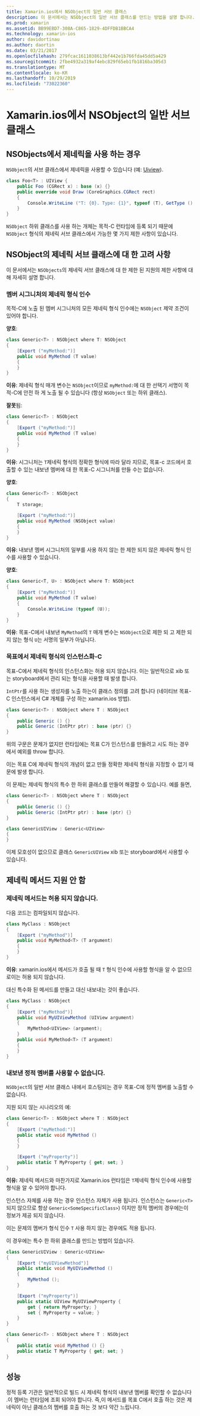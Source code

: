 ```yaml
---
title: Xamarin.ios에서 NSObject의 일반 서브 클래스
description: 이 문서에서는 NSObject의 일반 서브 클래스를 만드는 방법을 설명 합니다. 이를 통해 수행할 수 있는 작업과 수행할 수 없는 작업을 검사 하 고, 정적 등록자에 대해 설명 하 고, 성능을 확인 합니다.
ms.prod: xamarin
ms.assetid: BB99EBD7-308A-C865-1829-4DFFDB1BBCA4
ms.technology: xamarin-ios
author: davidortinau
ms.author: daortin
ms.date: 03/21/2017
ms.openlocfilehash: 279fcac1611038613bf442e1b766fda45dd5a429
ms.sourcegitcommit: 2fbe4932a319af4ebc829f65eb1fb1816ba305d3
ms.translationtype: MT
ms.contentlocale: ko-KR
ms.lasthandoff: 10/29/2019
ms.locfileid: "73022360"
---
```

# <a name="generic-subclasses-of-nsobject-in-xamarinios"></a>Xamarin.ios에서 NSObject의 일반 서브 클래스

## <a name="using-generics-with-nsobjects"></a>NSObjects에서 제네릭을 사용 하는 경우

`NSObject`의 서브 클래스에서 제네릭을 사용할 수 있습니다 (예: [Uiview](xref:UIKit.UIView)).

```csharp
class Foo<T> : UIView {
    public Foo (CGRect x) : base (x) {}
    public override void Draw (CoreGraphics.CGRect rect)
    {
        Console.WriteLine ("T: {0}. Type: {1}", typeof (T), GetType ().Name);
    }
}
```

`NSObject` 하위 클래스를 사용 하는 개체는 목적-C 런타임에 등록 되기 때문에 `NSObject` 형식의 제네릭 서브 클래스에서 가능한 몇 가지 제한 사항이 있습니다.

## <a name="considerations-for-generic-subclasses-of-nsobject"></a>NSObject의 제네릭 서브 클래스에 대 한 고려 사항

이 문서에서는 `NSObjects`의 제네릭 서브 클래스에 대 한 제한 된 지원의 제한 사항에 대해 자세히 설명 합니다.

### <a name="generic-type-arguments-in-member-signatures"></a>멤버 시그니처의 제네릭 형식 인수

목적-C에 노출 된 멤버 시그니처의 모든 제네릭 형식 인수에는 `NSObject` 제약 조건이 있어야 합니다.

**양호**:

```csharp
class Generic<T> : NSObject where T: NSObject
{
    [Export ("myMethod:")]
    public void MyMethod (T value)
    {
    }
}
```

**이유**: 제네릭 형식 매개 변수는 `NSObject`이므로 `myMethod:`에 대 한 선택기 서명이 목적-C에 안전 하 게 노출 될 수 있습니다 (항상 `NSObject` 또는 하위 클래스).

**잘못**됨:

```csharp
class Generic<T> : NSObject
{
    [Export ("myMethod:")]
    public void MyMethod (T value)
    {
    }
}
```

**이유**: 시그니처는 `T`제네릭 형식의 정확한 형식에 따라 달라 지므로, 목표-c 코드에서 호출할 수 있는 내보낸 멤버에 대 한 목표-C 시그니처를 만들 수는 없습니다.

**양호**:

```csharp
class Generic<T> : NSObject
{
    T storage;

    [Export ("myMethod:")]
    public void MyMethod (NSObject value)
    {
    }
}
```

**이유**: 내보낸 멤버 시그니처의 일부를 사용 하지 않는 한 제한 되지 않은 제네릭 형식 인수를 사용할 수 있습니다.

**양호**:

```csharp
class Generic<T, U> : NSObject where T: NSObject
{
    [Export ("myMethod:")]
    public void MyMethod (T value)
    {
        Console.WriteLine (typeof (U));
    }
}
```

**이유**: 목표-C에서 내보낸 `MyMethod`의 `T` 매개 변수는 `NSObject`으로 제한 되 고 제한 되지 않는 형식 `U`는 서명의 일부가 아닙니다.

### <a name="instantiations-of-generic-types-from-objective-c"></a>목표에서 제네릭 형식의 인스턴스화-C

목표-C에서 제네릭 형식의 인스턴스화는 허용 되지 않습니다. 이는 일반적으로 xib 또는 storyboard에서 관리 되는 형식을 사용할 때 발생 합니다.

`IntPtr`를 사용 하는 생성자를 노출 하는이 클래스 정의를 고려 합니다 (네이티브 목표-C 인스턴스에서 C# 개체를 구성 하는 xamarin.ios 방법).

```csharp
class Generic<T> : NSObject where T : NSObject
{
    public Generic () {}
    public Generic (IntPtr ptr) : base (ptr) {}
}
```

위의 구문은 문제가 없지만 런타임에는 목표 C가 인스턴스를 만들려고 시도 하는 경우에서 예외를 throw 합니다.

이는 목표 C에 제네릭 형식의 개념이 없고 만들 정확한 제네릭 형식을 지정할 수 없기 때문에 발생 합니다.

이 문제는 제네릭 형식의 특수 한 하위 클래스를 만들어 해결할 수 있습니다. 예를 들면,

```csharp
class Generic<T> : NSObject where T : NSObject
{
    public Generic () {}
    public Generic (IntPtr ptr) : base (ptr) {}
}

class GenericUIView : Generic<UIView>
{
}
```

이제 모호성이 없으므로 클래스 `GenericUIView` xib 또는 storyboard에서 사용할 수 있습니다.

## <a name="no-support-for-generic-methods"></a>제네릭 메서드 지원 안 함

### <a name="generic-methods-are-not-allowed"></a>제네릭 메서드는 허용 되지 않습니다.

다음 코드는 컴파일되지 않습니다.

```csharp
class MyClass : NSObject
{
    [Export ("myMethod")]
    public void MyMethod<T> (T argument)
    {
    }
}
```

**이유**: xamarin.ios에서 메서드가 호출 될 때 `T` 형식 인수에 사용할 형식을 알 수 없으므로이는 허용 되지 않습니다.

대신 특수화 된 메서드를 만들고 대신 내보내는 것이 좋습니다.

```csharp
class MyClass : NSObject
{
    [Export ("myMethod")]
    public void MyUIViewMethod (UIView argument)
    {
        MyMethod<UIView> (argument);
    }
    public void MyMethod<T> (T argument)
    {
    }
}
```

### <a name="no-exported-static-members-allowed"></a>내보낸 정적 멤버를 사용할 수 없습니다.

`NSObject`의 일반 서브 클래스 내에서 호스팅되는 경우 목표-C에 정적 멤버를 노출할 수 없습니다.

지원 되지 않는 시나리오의 예:

```csharp
class Generic<T> : NSObject where T : NSObject
{
    [Export ("myMethod:")]
    public static void MyMethod ()
    {
    }

    [Export ("myProperty")]
    public static T MyProperty { get; set; }
}
```

**이유:** 제네릭 메서드와 마찬가지로 Xamarin.ios 런타임은 `T`제네릭 형식 인수에 사용할 형식을 알 수 있어야 합니다.

인스턴스 자체를 사용 하는 경우 인스턴스 자체가 사용 됩니다. 인스턴스는 `Generic<T>`되지 않으므로 항상 `Generic<SomeSpecificClass>`) 이지만 정적 멤버의 경우에는이 정보가 제공 되지 않습니다.

이는 문제의 멤버가 형식 인수 `T` 사용 하지 않는 경우에도 적용 됩니다.

이 경우에는 특수 한 하위 클래스를 만드는 방법이 있습니다.

```csharp
class GenericUIView : Generic<UIView>
{
    [Export ("myUIViewMethod")]
    public static void MyUIViewMethod ()
    {
        MyMethod ();
    }

    [Export ("myProperty")]
    public static UIView MyUIViewProperty {
        get { return MyProperty; }
        set { MyProperty = value; }
    }
}

class Generic<T> : NSObject where T : NSObject
{
    public static void MyMethod () {}
    public static T MyProperty { get; set; }
}
```

## <a name="performance"></a>성능

정적 등록 기관은 일반적으로 빌드 시 제네릭 형식의 내보낸 멤버를 확인할 수 없습니다 .이 멤버는 런타임에 조회 되어야 합니다. 즉,이 메서드를 목표 C에서 호출 하는 것은 제네릭이 아닌 클래스의 멤버를 호출 하는 것 보다 약간 느립니다.

